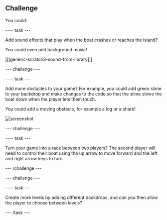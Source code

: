 ## Challenge

You could:

---- task ---

Add sound effects that play when the boat crashes or reaches the island?

You could even add background music!

[[[generic-scratch3-sound-from-library]]]

--- challenge ---

---- task ---

Add more obstacles to your game? For example, you could add green slime to your backdrop and make changes to the code so that the slime slows the boat down when the player lets them touch.

You could add a moving obstacle, for example a log or a shark!

![screenshot](images/boat-obstacles.png)


--- challenge ---


---- task ---

Turn your game into a race between two players? The second player will need to control their boat using the up arrow to move forward and the left and right arrow keys to turn.

--- /challenge ---


--- challenge ---

---- task ---

Create more levels by adding different backdrops, and can you then allow the player to choose between levels?

--- /task ---


